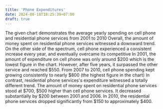 ```yaml
---
title: 'Phone Expenditures'
date: 2024-08-18T18:25:39+07:00
draft: true
---
```


The given chart demonstrates the average yearly spending on cell phone and residential phone services from 2001 to 2010
Overall, the amount of money spent on residential phone services witnessed a downward trend. On the other side of the spectrum, cell phone experienced a consistent increase every year, and eventually overcame its competitive
In 2001, the amount of expenditure on cell phone was only around $200 which is the lowest figure in the chart. However, after five years, it surpassed the other service and reached $550. From 2007 to 2010, cell phone spending kept growing consistently
to nearly $800 (the highest figure in the chart)
In contrast, residential phone services's expenditure witnessed a totally different trend. The amount of money spent on residential phone services stood at $700, $500 higher than cell phone services.
It decreased substantially by $200 between 2001 and 2006. In 2010, the residential phone services dropped significantly from $150 to approximately $400.